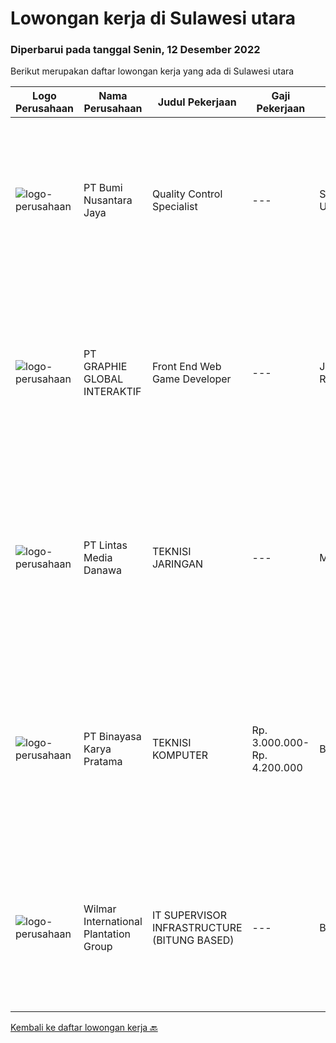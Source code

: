 
  # Lowongan kerja di Sulawesi utara

  ### Diperbarui pada tanggal Senin, 12 Desember 2022

  Berikut merupakan daftar lowongan kerja yang ada di Sulawesi utara

  |Logo Perusahaan | Nama Perusahaan | Judul Pekerjaan | Gaji Pekerjaan | Lokasi | Deskripsi | Tanggal diunggah | Pranala |
  | -------------- | --------------- | --------------- | --------- | --------- | -------------- | ------- | ----------- |
  |![logo-perusahaan](https://image-service-cdn.seek.com.au/3391299276fb49469d7ab284f51f1d72c46934c2/ee4dce1061f3f616224767ad58cb2fc751b8d2dc)|PT Bumi Nusantara Jaya|Quality Control Specialist|---|Sulawesi Utara|Kualifikasi: Memiliki pengalaman sebagai QC di Industri Ikan Tuna/Frozen Food/Fishery minimal 4 tahun Mengetahui kualitas ikan yang baik dan benar...|Rabu, 07 Desember 2022|https://www.jobstreet.co.id/id/job/quality-control-specialist-4116394?token=0~a8a0f17a-d02d-4aed-a5ed-2b724747b87f&sectionRank=1&jobId=jobstreet-id-job-4116394|
|![logo-perusahaan](https://image-service-cdn.seek.com.au/f9a751ea24d68e4658d0eb7882e2db58a9b95cb0/ee4dce1061f3f616224767ad58cb2fc751b8d2dc)|PT GRAPHIE GLOBAL INTERAKTIF|Front End Web Game Developer|---|Jakarta Raya|Deskripsi Pekerjaan : Usia maksimal 40 tahun Pendidikan terakhir minimal D3 Menyenangi dunia aplikasi komputer dan pembuatan game Mempunyai kemampuan...|Selasa, 06 Desember 2022|https://www.jobstreet.co.id/id/job/front-end-web-game-developer-4113870?token=0~a8a0f17a-d02d-4aed-a5ed-2b724747b87f&sectionRank=2&jobId=jobstreet-id-job-4113870|
|![logo-perusahaan](https://image-service-cdn.seek.com.au/f016daeca73ea64e27964850a436d6599eb2f15e/ee4dce1061f3f616224767ad58cb2fc751b8d2dc)|PT Lintas Media Danawa|TEKNISI JARINGAN|---|Manado|Kualifikasi: Usia maksimum saat melamar adalah 28 tahun Lulusan SMK/D3/S1 (TKJ, Teknik elektro, informatika, ilmu computer) dan sejenisnya Minimal...|Selasa, 29 November 2022|https://www.jobstreet.co.id/id/job/teknisi-jaringan-4123999?token=0~a8a0f17a-d02d-4aed-a5ed-2b724747b87f&sectionRank=3&jobId=jobstreet-id-job-4123999|
|![logo-perusahaan](https://image-service-cdn.seek.com.au/ffbcd8309fe4010672e6779bce48c2652d16094e/ee4dce1061f3f616224767ad58cb2fc751b8d2dc)|PT Binayasa Karya Pratama|TEKNISI KOMPUTER|Rp. 3.000.000-Rp. 4.200.000|Bengkulu|Tanggung Jawab Pekerjaan: Melakukan pemantauan terhadap perangkat serta maintenance yang bersifat preventif seperti update patch Operating System dan...|Rabu, 23 November 2022|https://www.jobstreet.co.id/id/job/teknisi-komputer-4117581?token=0~a8a0f17a-d02d-4aed-a5ed-2b724747b87f&sectionRank=4&jobId=jobstreet-id-job-4117581|
|![logo-perusahaan](https://image-service-cdn.seek.com.au/5683be4817b674e99653d054bb367590069452e8/ee4dce1061f3f616224767ad58cb2fc751b8d2dc)|Wilmar International Plantation Group|IT SUPERVISOR INFRASTRUCTURE (BITUNG BASED)|---|Bitung|Actively monitors and analyzes user requests, evaluates and applies solutions. Troubleshoots any IT technical issues and resolves in a courteous,...|Senin, 05 Desember 2022|https://www.jobstreet.co.id/id/job/it-supervisor-infrastructure-bitung-based-1033760069?token=0~a8a0f17a-d02d-4aed-a5ed-2b724747b87f&sectionRank=5&jobId=jobstreet-id-job-1033760069|


  [Kembali ke daftar lowongan kerja 🔙](../README.md#daftar-lowongan-kerja)
  